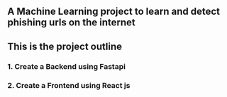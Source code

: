 ## A Machine Learning project to learn and detect phishing urls on the internet
## This is the project outline
### 1. Create a  Backend using Fastapi
### 2. Create a Frontend using React js
